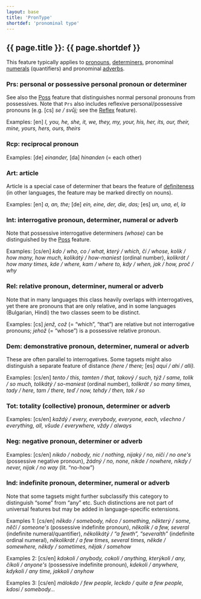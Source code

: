 ```yaml
---
layout: base
title: 'PronType'
shortdef: 'pronominal type'
---
```


## {{ page.title }}: {{ page.shortdef }}

This feature typically applies to
<a href="../ud-pos/PRON.html">pronouns</a>,
<a href="../ud-pos/DET.html">determiners</a>,
pronominal <a href="../ud-pos/NUM.html">numerals</a> (quantifiers) and
pronominal <a href="../ud-pos/ADV.html">adverbs</a>.

### Prs: personal or possessive personal pronoun or determiner

See also the <a href="Poss">Poss</a> feature that distinguishes normal
personal pronouns from possessives. Note that `Prs` also includes reflexive
personal/possessive pronouns (e.g. [cs] _se / svůj;_ see the
<a href="Reflex">Reflex</a> feature).

Examples: [en] _I, you, he, she, it, we, they, my, your, his, her,
its, our, their, mine, yours, hers, ours, theirs_

### Rcp: reciprocal pronoun

Examples: [de] _einander,_ [da] _hinanden_ (= each other)

### Art: article

Article is a special case of determiner that bears the feature of
<a href="Definiteness">definiteness</a> (in other languages, the feature may be marked directly
on nouns).

Examples: [en] _a, an, the;_ [de] _ein, eine, der, die, das;_ [es] _un, una, el, la_

### Int: interrogative pronoun, determiner, numeral or adverb

Note that possessive interrogative determiners _(whose)_ can be
distinguished by the <a href="Poss.html">Poss</a> feature.

Examples: [cs/en] _kdo / who, co / what, který / which, čí / whose,
kolik / how many, how much, kolikátý / how-maniest_ (ordinal number),
_kolikrát / how many times, kde / where, kam / where to, kdy / when,
jak / how, proč / why_

### Rel: relative pronoun, determiner, numeral or adverb

Note that in many languages this class heavily overlaps with
interrogatives, yet there are pronouns that are only relative, and in
some languages (Bulgarian, Hindi) the two classes seem to be distinct.

Examples: [cs] _jenž, což_ (= “which”, “that”) are relative but not
interrogative pronouns; _jehož_ (= “whose”) is a possessive relative
pronoun.

### Dem: demonstrative pronoun, determiner, numeral or adverb

These are often parallel to interrogatives. Some tagsets might also
distinguish a separate feature of distance _(here / there;_ [es]
_aquí / ahí / allí)._

Examples: [cs/en] _tento / this, tamten / that, takový / such, týž /
same, tolik / so much, tolikátý / so-maniest_ (ordinal number),
_tolikrát / so many times, tady / here, tam / there, teď / now, tehdy / then,
tak / so_

### Tot: totality (collective) pronoun, determiner or adverb

Examples: [cs/en] _každý / every, everybody, everyone, each, všechno /
everything, all, všude / everywhere, vždy / always_

### Neg: negative pronoun, determiner or adverb

Examples: [cs/en] _nikdo / nobody, nic / nothing, nijaký / no, ničí /
no one's_ (possessive negative pronoun), _žádný / no, none, nikde /
nowhere, nikdy / never, nijak / no way_ (lit. “no-how”)

### Ind: indefinite pronoun, determiner, numeral or adverb

Note that some tagsets might further subclassify this category to
distinguish “some” from “any” etc. Such distinctions are not part of
universal features but may be added in language-specific extensions.

Examples 1: [cs/en] _někdo / somebody, něco / something, některý /
some, něčí / someone's_ (possessive indefinite pronoun), _několik / a
few, several_ (indefinite numeral/quantifier), _několikátý / “a fewth”, “severalth”_
(indefinite ordinal numeral), _několikrát / a few times, several times,
někde / somewhere, někdy / sometimes, nějak / somehow_

Examples 2: [cs/en] _kdokoli / anybody, cokoli / anything, kterýkoli /
any, číkoli / anyone's_ (possessive indefinite pronoun), _kdekoli /
anywhere, kdykoli / any time, jakkoli / anyhow_

Examples 3: [cs/en] _málokdo / few people, leckdo / quite a few people,
kdosi / somebody…_
